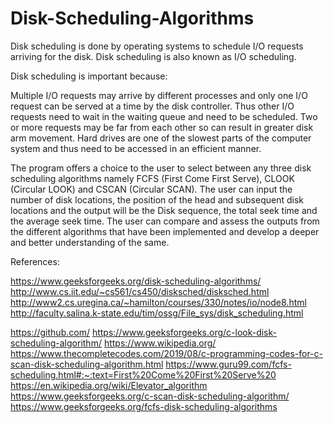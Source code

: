# Disk-Scheduling-Algorithms
Disk scheduling is done by operating systems to schedule I/O requests arriving for the disk. Disk scheduling is also known as I/O scheduling.

Disk scheduling is important because:

Multiple I/O requests may arrive by different processes and only one I/O request can be served at a time by the disk controller. Thus other I/O requests need to wait in the waiting queue and need to be scheduled.
Two or more requests may be far from each other so can result in greater disk arm movement.
Hard drives are one of the slowest parts of the computer system and thus need to be accessed in an efficient manner.
		
The program offers a choice to the user to select between any three disk scheduling algorithms namely  FCFS (First Come First Serve), CLOOK (Circular LOOK) and CSCAN (Circular SCAN). The user can input the number of disk locations, the position of the head and subsequent disk locations and the output will be the Disk sequence, the total seek time and the average seek time. The user can compare and assess the outputs from the different algorithms that have been implemented and develop a deeper and better understanding of the same.


References:

https://www.geeksforgeeks.org/disk-scheduling-algorithms/
http://www.cs.iit.edu/~cs561/cs450/disksched/disksched.html
http://www2.cs.uregina.ca/~hamilton/courses/330/notes/io/node8.html
http://faculty.salina.k-state.edu/tim/ossg/File_sys/disk_scheduling.html

https://github.com/
https://www.geeksforgeeks.org/c-look-disk-scheduling-algorithm/
https://www.wikipedia.org/
https://www.thecompletecodes.com/2019/08/c-programming-codes-for-c-scan-disk-scheduling-algorithm.html
https://www.guru99.com/fcfs-scheduling.html#:~:text=First%20Come%20First%20Serve%20
https://en.wikipedia.org/wiki/Elevator_algorithm
https://www.geeksforgeeks.org/c-scan-disk-scheduling-algorithm/
https://www.geeksforgeeks.org/fcfs-disk-scheduling-algorithms

